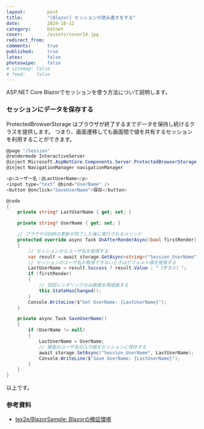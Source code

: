 ```yaml
---
layout:        post
title:         "[Blazor] セッションの読み書きをする"
date:          2024-10-12
category:      Dotnet
cover:         /assets/cover14.jpg
redirect_from:
comments:      true
published:     true
latex:         false
photoswipe:    false
# sitemap: false
# feed:    false
---
```


ASP.NET Core Blazorでセッションを使う方法について説明します。

### セッションにデータを保存する

ProtectedBrowserStorage はブラウザが終了するまでデータを保持し続けるクラスを提供します。
つまり、画面遷移しても画面間で値を共有するセッションを利用することができます。

```csharp
@page "/Session"
@rendermode InteractiveServer
@inject Microsoft.AspNetCore.Components.Server.ProtectedBrowserStorage.ProtectedSessionStorage storage
@inject NavigationManager navigationManager

<p>ユーザー名：@LastUserName</p>
<input type="text" @bind="UserName" />
<button @onclick="SaveUserName">保存</button>

@code
{
    private string? LastUserName { get; set; }

    private string? UserName { get; set; }

    // ブラウザのDOMの更新が完了した後に実行されるメソッド
    protected override async Task OnAfterRenderAsync(bool firstRender)
    {
        // セッションからユーザ名を取得する
        var result = await storage.GetAsync<string>("Session_UserName");
        // セッションのユーザ名が取得できないときはデフォルト値を使用する
        LastUserName = result.Success ? result.Value : "（ゲスト）";
        if (firstRender)
        {
            // 初回レンダリングのみ画面を再描画する
            this.StateHasChanged();
        }
        Console.WriteLine($"Get UserName: {LastUserName}");
    }

    private async Task SaveUserName()
    {
        if (UserName != null)
        {
            LastUserName = UserName;
            // 画面のユーザ名の入力値をセッションに保存する
            await storage.SetAsync("Session_UserName", LastUserName);
            Console.WriteLine($"Save UserName: {LastUserName}");
        }
    }
}

```

以上です。


### 参考資料

- [tex2e/BlazorSample: Blazorの検証環境](https://github.com/tex2e/BlazorSample)
